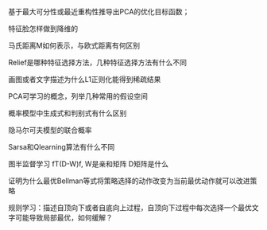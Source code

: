 基于最大可分性或最近重构性推导出PCA的优化目标函数；

特征脸怎样做到降维的

马氏距离M如何表示，与欧式距离有何区别

Relief是哪种特征选择方法，几种特征选择方法有什么不同

画图或者文字描述为什么L1正则化能得到稀疏结果

PCA可学习的概念，列举几种常用的假设空间

概率模型中生成式和判别式有什么区别

隐马尔可夫模型的联合概率

Sarsa和Qlearning算法有什么不同

图半监督学习 fT(D-W)f, W是亲和矩阵 D矩阵是什么

证明为什么最优Bellman等式将策略选择的动作改变为当前最优动作就可以改进策略

规则学习：描述自顶向下或者自底向上过程，自顶向下过程中每次选择一个最优文字可能导致局部最优，如何缓解？


